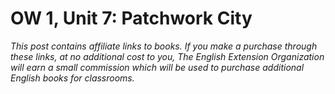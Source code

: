 
# OW 1, Unit 7: Patchwork City
*This post contains affiliate links to books. If you make a purchase through these links, at no additional cost to you, The English Extension Organization will earn a small commission which will be used to purchase additional English books for classrooms.* 
<!--stackedit_data:
eyJoaXN0b3J5IjpbNzQwNjk3NzNdfQ==
-->